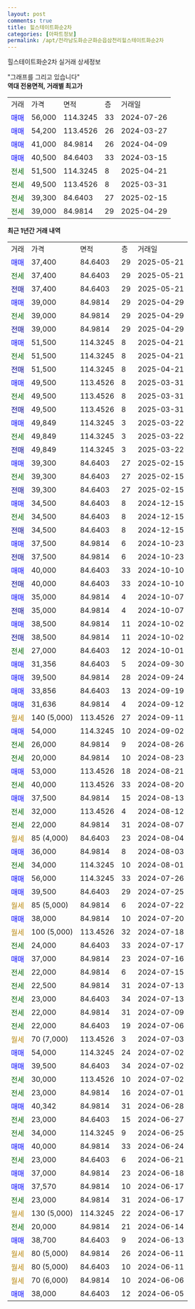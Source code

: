 ```yaml
---
layout: post
comments: true
title: 힐스테이트화순2차
categories: [아파트정보]
permalink: /apt/전라남도화순군화순읍삼천리힐스테이트화순2차
---
```


힐스테이트화순2차 실거래 상세정보

<script type="text/javascript">
  google.charts.load('current', {'packages':['line', 'corechart']});
  google.charts.setOnLoadCallback(drawChart);

  function drawChart() {
    var data = new google.visualization.DataTable();
    data.addColumn('date', '거래일');
    data.addColumn('number', "매매");
    data.addColumn('number', "전세");
    data.addColumn('number', "전매");

    data.addRows([[new Date(Date.parse("2025-05-21")), 37400, null, null], [new Date(Date.parse("2025-05-21")), null, 37400, null], [new Date(Date.parse("2025-05-21")), null, null, 37400], [new Date(Date.parse("2025-04-29")), 39000, null, null], [new Date(Date.parse("2025-04-29")), null, 39000, null], [new Date(Date.parse("2025-04-29")), null, null, 39000], [new Date(Date.parse("2025-04-21")), 51500, null, null], [new Date(Date.parse("2025-04-21")), null, 51500, null], [new Date(Date.parse("2025-04-21")), null, null, 51500], [new Date(Date.parse("2025-03-31")), 49500, null, null], [new Date(Date.parse("2025-03-31")), null, 49500, null], [new Date(Date.parse("2025-03-31")), null, null, 49500], [new Date(Date.parse("2025-03-22")), 49849, null, null], [new Date(Date.parse("2025-03-22")), null, 49849, null], [new Date(Date.parse("2025-03-22")), null, null, 49849], [new Date(Date.parse("2025-02-15")), 39300, null, null], [new Date(Date.parse("2025-02-15")), null, 39300, null], [new Date(Date.parse("2025-02-15")), null, null, 39300], [new Date(Date.parse("2024-12-15")), 34500, null, null], [new Date(Date.parse("2024-12-15")), null, 34500, null], [new Date(Date.parse("2024-12-15")), null, null, 34500], [new Date(Date.parse("2024-10-23")), 37500, null, null], [new Date(Date.parse("2024-10-23")), null, null, 37500], [new Date(Date.parse("2024-10-10")), 40000, null, null], [new Date(Date.parse("2024-10-10")), null, null, 40000], [new Date(Date.parse("2024-10-07")), 35000, null, null], [new Date(Date.parse("2024-10-07")), null, null, 35000], [new Date(Date.parse("2024-10-02")), 38500, null, null], [new Date(Date.parse("2024-10-02")), null, null, 38500], [new Date(Date.parse("2024-10-01")), null, 27000, null], [new Date(Date.parse("2024-09-30")), 31356, null, null], [new Date(Date.parse("2024-09-24")), 39500, null, null], [new Date(Date.parse("2024-09-19")), 33856, null, null], [new Date(Date.parse("2024-09-12")), 31636, null, null], [new Date(Date.parse("2024-09-11")), null, null, null], [new Date(Date.parse("2024-09-02")), 54000, null, null], [new Date(Date.parse("2024-08-26")), null, 26000, null], [new Date(Date.parse("2024-08-23")), null, 20000, null], [new Date(Date.parse("2024-08-21")), 53000, null, null], [new Date(Date.parse("2024-08-20")), null, 40000, null], [new Date(Date.parse("2024-08-13")), 37500, null, null], [new Date(Date.parse("2024-08-12")), null, 32000, null], [new Date(Date.parse("2024-08-07")), null, 22000, null], [new Date(Date.parse("2024-08-04")), null, null, null], [new Date(Date.parse("2024-08-03")), 36000, null, null], [new Date(Date.parse("2024-08-01")), null, 34000, null], [new Date(Date.parse("2024-07-26")), 56000, null, null], [new Date(Date.parse("2024-07-25")), 39500, null, null], [new Date(Date.parse("2024-07-22")), null, null, null], [new Date(Date.parse("2024-07-20")), 38000, null, null], [new Date(Date.parse("2024-07-18")), null, null, null], [new Date(Date.parse("2024-07-17")), null, 24000, null], [new Date(Date.parse("2024-07-16")), 37000, null, null], [new Date(Date.parse("2024-07-15")), null, 22000, null], [new Date(Date.parse("2024-07-13")), null, 22500, null], [new Date(Date.parse("2024-07-13")), null, 23000, null], [new Date(Date.parse("2024-07-09")), null, 22000, null], [new Date(Date.parse("2024-07-06")), null, 22000, null], [new Date(Date.parse("2024-07-03")), null, null, null], [new Date(Date.parse("2024-07-02")), 54000, null, null], [new Date(Date.parse("2024-07-02")), 39500, null, null], [new Date(Date.parse("2024-07-02")), null, 30000, null], [new Date(Date.parse("2024-07-01")), null, 23000, null], [new Date(Date.parse("2024-06-28")), 40342, null, null], [new Date(Date.parse("2024-06-27")), null, 23000, null], [new Date(Date.parse("2024-06-25")), null, 34000, null], [new Date(Date.parse("2024-06-24")), 40000, null, null], [new Date(Date.parse("2024-06-21")), null, 23000, null], [new Date(Date.parse("2024-06-18")), 37000, null, null], [new Date(Date.parse("2024-06-17")), 37570, null, null], [new Date(Date.parse("2024-06-17")), null, 23000, null], [new Date(Date.parse("2024-06-17")), null, null, null], [new Date(Date.parse("2024-06-14")), null, 20000, null], [new Date(Date.parse("2024-06-13")), 38700, null, null], [new Date(Date.parse("2024-06-11")), null, null, null], [new Date(Date.parse("2024-06-11")), null, null, null], [new Date(Date.parse("2024-06-06")), null, null, null], [new Date(Date.parse("2024-06-05")), 38000, null, null]]);

    var options = {
      hAxis: {
        format: 'yyyy/MM/dd'
      },    
      lineWidth: 0,
      pointsVisible: true,    
      title: '최근 1년간 유형별 실거래가 분포',
      legend: { position: 'bottom' }
    };

    var formatter = new google.visualization.NumberFormat({pattern:'###,###'} );
    formatter.format(data, 1);
    formatter.format(data, 2);
    
    setTimeout(function() {
        var chart = new google.visualization.LineChart(document.getElementById('columnchart_material'));
        chart.draw(data, (options));
        document.getElementById('loading').style.display = 'none';
    }, 200);
  }
</script>


<div id="loading" style="z-index:20; display: block; margin-left: 0px">"그래프를 그리고 있습니다"</div>
<div id="columnchart_material" style="width: 95%; margin-left: 0px; display: block"></div>
<!-- contents start -->
<b>역대 전용면적, 거래별 최고가</b>
<table class="sortable">
    <tr>
      <td>거래</td>
      <td>가격</td>
      <td>면적</td>
      <td>층</td>
      <td>거래일</td>
    </tr>
        <tr>
          <td><a style="color: blue">매매</a></td>
          <td>56,000</td>
          <td>114.3245</td>
          <td>33</td>
          <td>2024-07-26</td>
        </tr>            <tr>
          <td><a style="color: blue">매매</a></td>
          <td>54,200</td>
          <td>113.4526</td>
          <td>26</td>
          <td>2024-03-27</td>
        </tr>            <tr>
          <td><a style="color: blue">매매</a></td>
          <td>41,000</td>
          <td>84.9814</td>
          <td>26</td>
          <td>2024-04-09</td>
        </tr>            <tr>
          <td><a style="color: blue">매매</a></td>
          <td>40,500</td>
          <td>84.6403</td>
          <td>33</td>
          <td>2024-03-15</td>
        </tr>        
        <tr>
              <td><a style="color: darkgreen">전세</a></td>
              <td>51,500</td>
              <td>114.3245</td>
              <td>8</td>
              <td>2025-04-21</td>
            </tr>            <tr>
              <td><a style="color: darkgreen">전세</a></td>
              <td>49,500</td>
              <td>113.4526</td>
              <td>8</td>
              <td>2025-03-31</td>
            </tr>            <tr>
              <td><a style="color: darkgreen">전세</a></td>
              <td>39,300</td>
              <td>84.6403</td>
              <td>27</td>
              <td>2025-02-15</td>
            </tr>            <tr>
              <td><a style="color: darkgreen">전세</a></td>
              <td>39,000</td>
              <td>84.9814</td>
              <td>29</td>
              <td>2025-04-29</td>
            </tr>        
    
</table>

<b>최근 1년간 거래 내역</b>

<table class="sortable">
    <tr>
      <td>거래</td>
      <td>가격</td>
      <td>면적</td>
      <td>층</td>
      <td>거래일</td>
    </tr>
    <tr>
      <td><a style="color: blue">매매</a></td>
      <td>37,400</td>
      <td>84.6403</td>
      <td>29</td>
      <td>2025-05-21</td>
    </tr>          <tr>
      <td><a style="color: darkgreen">전세</a></td>
      <td>37,400</td>
      <td>84.6403</td>
      <td>29</td>
      <td>2025-05-21</td>
    </tr>          <tr>
      <td><a style="color: darkblue">전매</a></td>
      <td>37,400</td>
      <td>84.6403</td>
      <td>29</td>
      <td>2025-05-21</td>
    </tr>          <tr>
      <td><a style="color: blue">매매</a></td>
      <td>39,000</td>
      <td>84.9814</td>
      <td>29</td>
      <td>2025-04-29</td>
    </tr>          <tr>
      <td><a style="color: darkgreen">전세</a></td>
      <td>39,000</td>
      <td>84.9814</td>
      <td>29</td>
      <td>2025-04-29</td>
    </tr>          <tr>
      <td><a style="color: darkblue">전매</a></td>
      <td>39,000</td>
      <td>84.9814</td>
      <td>29</td>
      <td>2025-04-29</td>
    </tr>          <tr>
      <td><a style="color: blue">매매</a></td>
      <td>51,500</td>
      <td>114.3245</td>
      <td>8</td>
      <td>2025-04-21</td>
    </tr>          <tr>
      <td><a style="color: darkgreen">전세</a></td>
      <td>51,500</td>
      <td>114.3245</td>
      <td>8</td>
      <td>2025-04-21</td>
    </tr>          <tr>
      <td><a style="color: darkblue">전매</a></td>
      <td>51,500</td>
      <td>114.3245</td>
      <td>8</td>
      <td>2025-04-21</td>
    </tr>          <tr>
      <td><a style="color: blue">매매</a></td>
      <td>49,500</td>
      <td>113.4526</td>
      <td>8</td>
      <td>2025-03-31</td>
    </tr>          <tr>
      <td><a style="color: darkgreen">전세</a></td>
      <td>49,500</td>
      <td>113.4526</td>
      <td>8</td>
      <td>2025-03-31</td>
    </tr>          <tr>
      <td><a style="color: darkblue">전매</a></td>
      <td>49,500</td>
      <td>113.4526</td>
      <td>8</td>
      <td>2025-03-31</td>
    </tr>          <tr>
      <td><a style="color: blue">매매</a></td>
      <td>49,849</td>
      <td>114.3245</td>
      <td>3</td>
      <td>2025-03-22</td>
    </tr>          <tr>
      <td><a style="color: darkgreen">전세</a></td>
      <td>49,849</td>
      <td>114.3245</td>
      <td>3</td>
      <td>2025-03-22</td>
    </tr>          <tr>
      <td><a style="color: darkblue">전매</a></td>
      <td>49,849</td>
      <td>114.3245</td>
      <td>3</td>
      <td>2025-03-22</td>
    </tr>          <tr>
      <td><a style="color: blue">매매</a></td>
      <td>39,300</td>
      <td>84.6403</td>
      <td>27</td>
      <td>2025-02-15</td>
    </tr>          <tr>
      <td><a style="color: darkgreen">전세</a></td>
      <td>39,300</td>
      <td>84.6403</td>
      <td>27</td>
      <td>2025-02-15</td>
    </tr>          <tr>
      <td><a style="color: darkblue">전매</a></td>
      <td>39,300</td>
      <td>84.6403</td>
      <td>27</td>
      <td>2025-02-15</td>
    </tr>          <tr>
      <td><a style="color: blue">매매</a></td>
      <td>34,500</td>
      <td>84.6403</td>
      <td>8</td>
      <td>2024-12-15</td>
    </tr>          <tr>
      <td><a style="color: darkgreen">전세</a></td>
      <td>34,500</td>
      <td>84.6403</td>
      <td>8</td>
      <td>2024-12-15</td>
    </tr>          <tr>
      <td><a style="color: darkblue">전매</a></td>
      <td>34,500</td>
      <td>84.6403</td>
      <td>8</td>
      <td>2024-12-15</td>
    </tr>          <tr>
      <td><a style="color: blue">매매</a></td>
      <td>37,500</td>
      <td>84.9814</td>
      <td>6</td>
      <td>2024-10-23</td>
    </tr>          <tr>
      <td><a style="color: darkblue">전매</a></td>
      <td>37,500</td>
      <td>84.9814</td>
      <td>6</td>
      <td>2024-10-23</td>
    </tr>          <tr>
      <td><a style="color: blue">매매</a></td>
      <td>40,000</td>
      <td>84.6403</td>
      <td>33</td>
      <td>2024-10-10</td>
    </tr>          <tr>
      <td><a style="color: darkblue">전매</a></td>
      <td>40,000</td>
      <td>84.6403</td>
      <td>33</td>
      <td>2024-10-10</td>
    </tr>          <tr>
      <td><a style="color: blue">매매</a></td>
      <td>35,000</td>
      <td>84.9814</td>
      <td>4</td>
      <td>2024-10-07</td>
    </tr>          <tr>
      <td><a style="color: darkblue">전매</a></td>
      <td>35,000</td>
      <td>84.9814</td>
      <td>4</td>
      <td>2024-10-07</td>
    </tr>          <tr>
      <td><a style="color: blue">매매</a></td>
      <td>38,500</td>
      <td>84.9814</td>
      <td>11</td>
      <td>2024-10-02</td>
    </tr>          <tr>
      <td><a style="color: darkblue">전매</a></td>
      <td>38,500</td>
      <td>84.9814</td>
      <td>11</td>
      <td>2024-10-02</td>
    </tr>          <tr>
      <td><a style="color: darkgreen">전세</a></td>
      <td>27,000</td>
      <td>84.6403</td>
      <td>12</td>
      <td>2024-10-01</td>
    </tr>          <tr>
      <td><a style="color: blue">매매</a></td>
      <td>31,356</td>
      <td>84.6403</td>
      <td>5</td>
      <td>2024-09-30</td>
    </tr>          <tr>
      <td><a style="color: blue">매매</a></td>
      <td>39,500</td>
      <td>84.9814</td>
      <td>28</td>
      <td>2024-09-24</td>
    </tr>          <tr>
      <td><a style="color: blue">매매</a></td>
      <td>33,856</td>
      <td>84.6403</td>
      <td>13</td>
      <td>2024-09-19</td>
    </tr>          <tr>
      <td><a style="color: blue">매매</a></td>
      <td>31,636</td>
      <td>84.9814</td>
      <td>4</td>
      <td>2024-09-12</td>
    </tr>          <tr>
      <td><a style="color: darkgoldenrod">월세</a></td>
      <td>140 (5,000)</td>
      <td>113.4526</td>
      <td>27</td>
      <td>2024-09-11</td>
    </tr>          <tr>
      <td><a style="color: blue">매매</a></td>
      <td>54,000</td>
      <td>114.3245</td>
      <td>10</td>
      <td>2024-09-02</td>
    </tr>          <tr>
      <td><a style="color: darkgreen">전세</a></td>
      <td>26,000</td>
      <td>84.9814</td>
      <td>9</td>
      <td>2024-08-26</td>
    </tr>          <tr>
      <td><a style="color: darkgreen">전세</a></td>
      <td>20,000</td>
      <td>84.9814</td>
      <td>10</td>
      <td>2024-08-23</td>
    </tr>          <tr>
      <td><a style="color: blue">매매</a></td>
      <td>53,000</td>
      <td>113.4526</td>
      <td>18</td>
      <td>2024-08-21</td>
    </tr>          <tr>
      <td><a style="color: darkgreen">전세</a></td>
      <td>40,000</td>
      <td>113.4526</td>
      <td>33</td>
      <td>2024-08-20</td>
    </tr>          <tr>
      <td><a style="color: blue">매매</a></td>
      <td>37,500</td>
      <td>84.9814</td>
      <td>15</td>
      <td>2024-08-13</td>
    </tr>          <tr>
      <td><a style="color: darkgreen">전세</a></td>
      <td>32,000</td>
      <td>113.4526</td>
      <td>4</td>
      <td>2024-08-12</td>
    </tr>          <tr>
      <td><a style="color: darkgreen">전세</a></td>
      <td>22,000</td>
      <td>84.9814</td>
      <td>31</td>
      <td>2024-08-07</td>
    </tr>          <tr>
      <td><a style="color: darkgoldenrod">월세</a></td>
      <td>85 (4,000)</td>
      <td>84.6403</td>
      <td>23</td>
      <td>2024-08-04</td>
    </tr>          <tr>
      <td><a style="color: blue">매매</a></td>
      <td>36,000</td>
      <td>84.9814</td>
      <td>8</td>
      <td>2024-08-03</td>
    </tr>          <tr>
      <td><a style="color: darkgreen">전세</a></td>
      <td>34,000</td>
      <td>114.3245</td>
      <td>10</td>
      <td>2024-08-01</td>
    </tr>          <tr>
      <td><a style="color: blue">매매</a></td>
      <td>56,000</td>
      <td>114.3245</td>
      <td>33</td>
      <td>2024-07-26</td>
    </tr>          <tr>
      <td><a style="color: blue">매매</a></td>
      <td>39,500</td>
      <td>84.6403</td>
      <td>29</td>
      <td>2024-07-25</td>
    </tr>          <tr>
      <td><a style="color: darkgoldenrod">월세</a></td>
      <td>85 (5,000)</td>
      <td>84.9814</td>
      <td>6</td>
      <td>2024-07-22</td>
    </tr>          <tr>
      <td><a style="color: blue">매매</a></td>
      <td>38,000</td>
      <td>84.9814</td>
      <td>10</td>
      <td>2024-07-20</td>
    </tr>          <tr>
      <td><a style="color: darkgoldenrod">월세</a></td>
      <td>100 (5,000)</td>
      <td>113.4526</td>
      <td>32</td>
      <td>2024-07-18</td>
    </tr>          <tr>
      <td><a style="color: darkgreen">전세</a></td>
      <td>24,000</td>
      <td>84.6403</td>
      <td>33</td>
      <td>2024-07-17</td>
    </tr>          <tr>
      <td><a style="color: blue">매매</a></td>
      <td>37,000</td>
      <td>84.9814</td>
      <td>23</td>
      <td>2024-07-16</td>
    </tr>          <tr>
      <td><a style="color: darkgreen">전세</a></td>
      <td>22,000</td>
      <td>84.9814</td>
      <td>6</td>
      <td>2024-07-15</td>
    </tr>          <tr>
      <td><a style="color: darkgreen">전세</a></td>
      <td>22,500</td>
      <td>84.9814</td>
      <td>31</td>
      <td>2024-07-13</td>
    </tr>          <tr>
      <td><a style="color: darkgreen">전세</a></td>
      <td>23,000</td>
      <td>84.6403</td>
      <td>34</td>
      <td>2024-07-13</td>
    </tr>          <tr>
      <td><a style="color: darkgreen">전세</a></td>
      <td>22,000</td>
      <td>84.9814</td>
      <td>31</td>
      <td>2024-07-09</td>
    </tr>          <tr>
      <td><a style="color: darkgreen">전세</a></td>
      <td>22,000</td>
      <td>84.6403</td>
      <td>19</td>
      <td>2024-07-06</td>
    </tr>          <tr>
      <td><a style="color: darkgoldenrod">월세</a></td>
      <td>70 (7,000)</td>
      <td>113.4526</td>
      <td>3</td>
      <td>2024-07-03</td>
    </tr>          <tr>
      <td><a style="color: blue">매매</a></td>
      <td>54,000</td>
      <td>114.3245</td>
      <td>24</td>
      <td>2024-07-02</td>
    </tr>          <tr>
      <td><a style="color: blue">매매</a></td>
      <td>39,500</td>
      <td>84.6403</td>
      <td>34</td>
      <td>2024-07-02</td>
    </tr>          <tr>
      <td><a style="color: darkgreen">전세</a></td>
      <td>30,000</td>
      <td>113.4526</td>
      <td>10</td>
      <td>2024-07-02</td>
    </tr>          <tr>
      <td><a style="color: darkgreen">전세</a></td>
      <td>23,000</td>
      <td>84.9814</td>
      <td>16</td>
      <td>2024-07-01</td>
    </tr>          <tr>
      <td><a style="color: blue">매매</a></td>
      <td>40,342</td>
      <td>84.9814</td>
      <td>31</td>
      <td>2024-06-28</td>
    </tr>          <tr>
      <td><a style="color: darkgreen">전세</a></td>
      <td>23,000</td>
      <td>84.6403</td>
      <td>15</td>
      <td>2024-06-27</td>
    </tr>          <tr>
      <td><a style="color: darkgreen">전세</a></td>
      <td>34,000</td>
      <td>114.3245</td>
      <td>9</td>
      <td>2024-06-25</td>
    </tr>          <tr>
      <td><a style="color: blue">매매</a></td>
      <td>40,000</td>
      <td>84.9814</td>
      <td>33</td>
      <td>2024-06-24</td>
    </tr>          <tr>
      <td><a style="color: darkgreen">전세</a></td>
      <td>23,000</td>
      <td>84.6403</td>
      <td>6</td>
      <td>2024-06-21</td>
    </tr>          <tr>
      <td><a style="color: blue">매매</a></td>
      <td>37,000</td>
      <td>84.9814</td>
      <td>23</td>
      <td>2024-06-18</td>
    </tr>          <tr>
      <td><a style="color: blue">매매</a></td>
      <td>37,570</td>
      <td>84.9814</td>
      <td>10</td>
      <td>2024-06-17</td>
    </tr>          <tr>
      <td><a style="color: darkgreen">전세</a></td>
      <td>23,000</td>
      <td>84.9814</td>
      <td>31</td>
      <td>2024-06-17</td>
    </tr>          <tr>
      <td><a style="color: darkgoldenrod">월세</a></td>
      <td>130 (5,000)</td>
      <td>114.3245</td>
      <td>22</td>
      <td>2024-06-17</td>
    </tr>          <tr>
      <td><a style="color: darkgreen">전세</a></td>
      <td>20,000</td>
      <td>84.9814</td>
      <td>21</td>
      <td>2024-06-14</td>
    </tr>          <tr>
      <td><a style="color: blue">매매</a></td>
      <td>38,700</td>
      <td>84.6403</td>
      <td>9</td>
      <td>2024-06-13</td>
    </tr>          <tr>
      <td><a style="color: darkgoldenrod">월세</a></td>
      <td>80 (5,000)</td>
      <td>84.9814</td>
      <td>26</td>
      <td>2024-06-11</td>
    </tr>          <tr>
      <td><a style="color: darkgoldenrod">월세</a></td>
      <td>80 (5,000)</td>
      <td>84.6403</td>
      <td>10</td>
      <td>2024-06-11</td>
    </tr>          <tr>
      <td><a style="color: darkgoldenrod">월세</a></td>
      <td>70 (6,000)</td>
      <td>84.9814</td>
      <td>10</td>
      <td>2024-06-06</td>
    </tr>          <tr>
      <td><a style="color: blue">매매</a></td>
      <td>38,000</td>
      <td>84.6403</td>
      <td>12</td>
      <td>2024-06-05</td>
    </tr>      </table>
<!-- contents end -->    

